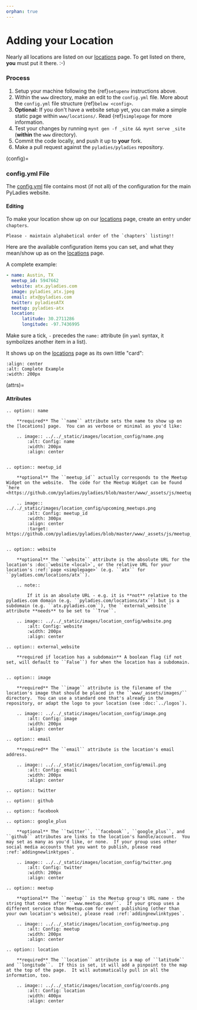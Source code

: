 ```yaml
---
orphan: true
---
```


# Adding your Location

Nearly all locations are listed on our [locations] page.  To get listed on there, **you** must put it there. :-)

### Process

1. Setup your machine following the {ref}`setupenv` instructions above.
2. Within the `www` directory, make an edit to the `config.yml` file.  More about the `config.yml` file structure {ref}`below <config>`.
3. **Optional:** If you don't have a website setup yet, you can make a simple static page within `www/locations/`.  Read {ref}`simplepage` for more information.
4. Test your changes by running `mynt gen -f _site && mynt serve _site` (**within** the `www` directory).
5. Commit the code locally, and push it up to **your** fork.
6. Make a pull request against the `pyladies/pyladies` repository.

(config)=

### config.yml File

The [config.yml] file contains most (if not all) of the configuration for the main PyLadies website.

#### Editing

To make your location show up on our [locations] page, create an entry under `chapters`.

```{danger} Important!
Please - maintain alphabetical order of the `chapters` listing!!
```

Here are the available configuration items you can set, and what they mean/show up as on the [locations] page.

A complete example:

```yaml
- name: Austin, TX
  meetup_id: 5947662
  website: atx.pyladies.com
  image: pyladies_atx.jpeg
  email: atx@pyladies.com
  twitter: pyladiesATX
  meetup: pyladies-atx
  location:
      latitude: 30.2711286
      longitude: -97.7436995
```

Make sure a tick, `-` precedes the `name:` attribute (in `yaml` syntax, it symbolizes another item in a list).

It shows up on the [locations] page as its own little "card":

```{image} ../../_static/images/location_config/complete.png
:align: center
:alt: Complete Example
:width: 200px
```

(attrs)=

#### Attributes

```{eval-rst}
.. option:: name

    **required** The ``name`` attribute sets the name to show up on the [locations] page.  You can as verbose or minimal as you'd like:

    .. image:: ../../_static/images/location_config/name.png
        :alt: Config: name
        :width: 200px
        :align: center


```

```{eval-rst}
.. option:: meetup_id

    **optional** The ``meetup_id`` actually corresponds to the Meetup Widget on the website.  The code for the Meetup Widget can be found `here <https://github.com/pyladies/pyladies/blob/master/www/_assets/js/meetup_widget.js>`_.

    .. image:: ../../_static/images/location_config/upcoming_meetups.png
        :alt: Config: meetup_id
        :width: 300px
        :align: center
        :target: https://github.com/pyladies/pyladies/blob/master/www/_assets/js/meetup_widget.js


```

```{eval-rst}
.. option:: website

    **optional** The ``website`` attribute is the absolute URL for the location's :doc:`website <local>`, or the relative URL for your location's :ref:`page <simplepage>` (e.g. ``atx`` for ``pyladies.com/locations/atx``).

    .. note::

        If it is an absolute URL - e.g. it is **not** relative to the pyladies.com domain (e.g. ``pyladies.com/locations/atx``) but is a subdomain (e.g. ``atx.pyladies.com``), the ``external_website`` attribute **needs** to be set to ``True``.

    .. image:: ../../_static/images/location_config/website.png
        :alt: Config: website
        :width: 200px
        :align: center
```

```{eval-rst}
.. option:: external_website

    **required if location has a subdomain** A boolean flag (if not set, will default to ``False``) for when the location has a subdomain.


```

```{eval-rst}
.. option:: image

    **required** The ``image`` attribute is the filename of the location's image that should be placed in the ``www/_assets/images/`` directory.  You can use a standard one that's already in the repository, or adapt the logo to your location (see :doc:`../logos`).

    .. image:: ../../_static/images/location_config/image.png
        :alt: Config: image
        :width: 200px
        :align: center

```

```{eval-rst}
.. option:: email

    **required** The ``email`` attribute is the location's email address.

    .. image:: ../../_static/images/location_config/email.png
        :alt: Config: email
        :width: 200px
        :align: center

```

```{eval-rst}
.. option:: twitter
```

```{eval-rst}
.. option:: github
```

```{eval-rst}
.. option:: facebook
```

```{eval-rst}
.. option:: google_plus

    **optional** The ``twitter``, ``facebook``, ``google_plus``, and ``github`` attributes are links to the location's handle/account.  You may set as many as you'd like, or none.  If your group uses other social media accounts that you want to publish, please read :ref:`addingnewlinktypes`.

    .. image:: ../../_static/images/location_config/twitter.png
        :alt: Config: twitter
        :width: 200px
        :align: center

```

```{eval-rst}
.. option:: meetup

    **optional** The ``meetup`` is the Meetup group's URL name - the string that comes after ``www.meetup.com/``.  If your group uses a different service than Meetup.com for event publishing (other than your own location's website), please read :ref:`addingnewlinktypes`.

    .. image:: ../../_static/images/location_config/meetup.png
        :alt: Config: meetup
        :width: 200px
        :align: center

```

```{eval-rst}
.. option:: location

    **required** The ``location`` attribute is a map of ``latitude`` and ``longitude``.  If this is set, it will add a pinpoint to the map at the top of the page.  It will automatically pull in all the information, too.

    .. image:: ../../_static/images/location_config/coords.png
        :alt: Config: location
        :width: 400px
        :align: center
```

[config.yml]: https://github.com/pyladies/pyladies/blob/master/www/config.yml
[locations]: http://www.pyladies.com/locations
